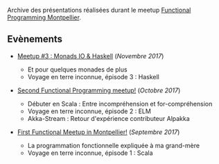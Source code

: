 Archive des présentations réalisées durant le meetup [Functional Programming Montpellier](https://www.meetup.com/fr-FR/Functional-Programming-Montpellier).

## Evènements

* [Meetup #3 : Monads IO & Haskell](https://github.com/Functional-Programming-Montpellier/slides/tree/master/meetup-003-nov-2017) (_Novembre 2017_)
  * Et pour quelques monades de plus
  * Voyage en terre inconnue, épisode 3 : Haskell
  
* [Second Functional Programming meetup!](https://github.com/Functional-Programming-Montpellier/slides/tree/master/meetup-002-oct-2017) (_Octobre 2017_)
  * Débuter en Scala : Entre incompréhension et for-compréhension 
  * Voyage en terre inconnue, épisode 2 : ELM
  * Akka-Stream : Retour d'expérience contributeur Alpakka

* [First Functional Meetup in Montpellier!](https://github.com/Functional-Programming-Montpellier/slides/tree/master/meetup-001-sept-2017) (_Septembre 2017_)
  * La programmation fonctionnelle expliquée à ma grand-mère 
  * Voyage en terre inconnue, épisode 1 : Scala
